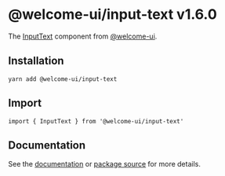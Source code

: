 # @welcome-ui/input-text v1.6.0

The [InputText](http://welcome-ui.com/fields/input-text) component from [@welcome-ui](http://welcome-ui.com).

## Installation

    yarn add @welcome-ui/input-text

## Import

    import { InputText } from '@welcome-ui/input-text'

## Documentation

See the [documentation](http://welcome-ui.com/fields/input-text) or [package source](https://github.com/WTTJ/welcome-ui/tree/v1.6.0/packages/InputText) for more details.
